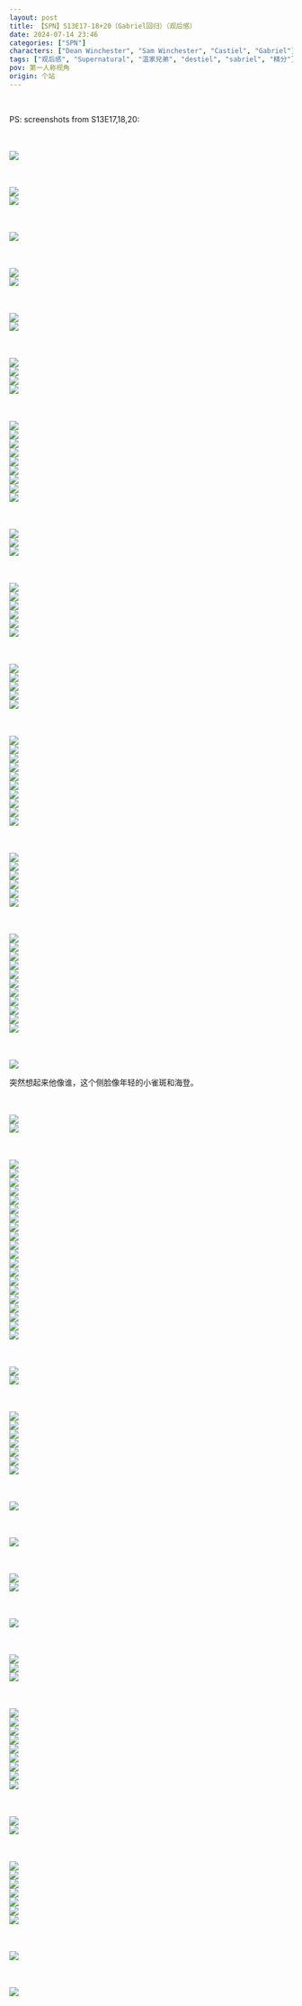 ```yaml
---
layout: post
title: 【SPN】S13E17-18+20（Gabriel回归）（观后感）
date: 2024-07-14 23:46
categories: ["SPN"]
characters: ["Dean Winchester", "Sam Winchester", "Castiel", "Gabriel"]
tags: ["观后感", "Supernatural", "温家兄弟", "destiel", "sabriel", "精分"]
pov: 第一人称视角
origin: 个站
---
```


<br>

PS: screenshots from S13E17,18,20:

<br><br>
![](https://github.com/junesirius/junesirius.github.io/blob/master/assets/images/SPN/S13/2024-07-13-SPN-1317-1.jpg)
<br>

<br><br>
![](https://github.com/junesirius/junesirius.github.io/blob/master/assets/images/SPN/S13/2024-07-13-SPN-1317-2.jpg)
<br>
![](https://github.com/junesirius/junesirius.github.io/blob/master/assets/images/SPN/S13/2024-07-13-SPN-1317-3.jpg)
<br>

<br><br>
![](https://github.com/junesirius/junesirius.github.io/blob/master/assets/images/SPN/S13/2024-07-13-SPN-1317-4.jpg)
<br>

<br><br>
![](https://github.com/junesirius/junesirius.github.io/blob/master/assets/images/SPN/S13/2024-07-13-SPN-1318-2.jpg)
<br>
![](https://github.com/junesirius/junesirius.github.io/blob/master/assets/images/SPN/S13/2024-07-13-SPN-1318-3.jpg)
<br>

<br><br>
![](https://github.com/junesirius/junesirius.github.io/blob/master/assets/images/SPN/S13/2024-07-13-SPN-1317-5.jpg)
<br>
![](https://github.com/junesirius/junesirius.github.io/blob/master/assets/images/SPN/S13/2024-07-13-SPN-1317-6.jpg)
<br>

<br><br>
![](https://github.com/junesirius/junesirius.github.io/blob/master/assets/images/SPN/S13/2024-07-13-SPN-1318-4.jpg)
<br>
![](https://github.com/junesirius/junesirius.github.io/blob/master/assets/images/SPN/S13/2024-07-13-SPN-1318-5.jpg)
<br>
![](https://github.com/junesirius/junesirius.github.io/blob/master/assets/images/SPN/S13/2024-07-13-SPN-1318-6.jpg)
<br>
![](https://github.com/junesirius/junesirius.github.io/blob/master/assets/images/SPN/S13/2024-07-13-SPN-1318-8.jpg)
<br>

<br><br>
![](https://github.com/junesirius/junesirius.github.io/blob/master/assets/images/SPN/S13/2024-07-13-SPN-1318-11.jpg)
<br>
![](https://github.com/junesirius/junesirius.github.io/blob/master/assets/images/SPN/S13/2024-07-13-SPN-1318-12.jpg)
<br>
![](https://github.com/junesirius/junesirius.github.io/blob/master/assets/images/SPN/S13/2024-07-13-SPN-1318-13.jpg)
<br>
![](https://github.com/junesirius/junesirius.github.io/blob/master/assets/images/SPN/S13/2024-07-13-SPN-1318-14.jpg)
<br>
![](https://github.com/junesirius/junesirius.github.io/blob/master/assets/images/SPN/S13/2024-07-13-SPN-1318-15.jpg)
<br>
![](https://github.com/junesirius/junesirius.github.io/blob/master/assets/images/SPN/S13/2024-07-13-SPN-1318-16.jpg)
<br>
![](https://github.com/junesirius/junesirius.github.io/blob/master/assets/images/SPN/S13/2024-07-13-SPN-1318-17.jpg)
<br>
![](https://github.com/junesirius/junesirius.github.io/blob/master/assets/images/SPN/S13/2024-07-13-SPN-1318-18.jpg)
<br>
![](https://github.com/junesirius/junesirius.github.io/blob/master/assets/images/SPN/S13/2024-07-13-SPN-1318-19.jpg)
<br>

<br><br>
![](https://github.com/junesirius/junesirius.github.io/blob/master/assets/images/SPN/S13/2024-07-13-SPN-1318-23.jpg)
<br>
![](https://github.com/junesirius/junesirius.github.io/blob/master/assets/images/SPN/S13/2024-07-13-SPN-1318-24.jpg)
<br>
![](https://github.com/junesirius/junesirius.github.io/blob/master/assets/images/SPN/S13/2024-07-13-SPN-1318-25.jpg)
<br>

<br><br>
![](https://github.com/junesirius/junesirius.github.io/blob/master/assets/images/SPN/S13/2024-07-13-SPN-1318-26.jpg)
<br>
![](https://github.com/junesirius/junesirius.github.io/blob/master/assets/images/SPN/S13/2024-07-13-SPN-1318-27.jpg)
<br>
![](https://github.com/junesirius/junesirius.github.io/blob/master/assets/images/SPN/S13/2024-07-13-SPN-1318-28.jpg)
<br>
![](https://github.com/junesirius/junesirius.github.io/blob/master/assets/images/SPN/S13/2024-07-13-SPN-1318-29.jpg)
<br>
![](https://github.com/junesirius/junesirius.github.io/blob/master/assets/images/SPN/S13/2024-07-13-SPN-1318-30.jpg)
<br>
![](https://github.com/junesirius/junesirius.github.io/blob/master/assets/images/SPN/S13/2024-07-13-SPN-1318-31.jpg)
<br>

<br><br>
![](https://github.com/junesirius/junesirius.github.io/blob/master/assets/images/SPN/S13/2024-07-13-SPN-1318-7.jpg)
<br>
![](https://github.com/junesirius/junesirius.github.io/blob/master/assets/images/SPN/S13/2024-07-13-SPN-1318-9.jpg)
<br>
![](https://github.com/junesirius/junesirius.github.io/blob/master/assets/images/SPN/S13/2024-07-13-SPN-1318-20.jpg)
<br>
![](https://github.com/junesirius/junesirius.github.io/blob/master/assets/images/SPN/S13/2024-07-13-SPN-1318-21.jpg)
<br>
![](https://github.com/junesirius/junesirius.github.io/blob/master/assets/images/SPN/S13/2024-07-13-SPN-1318-22.jpg)
<br>

<br><br>
![](https://github.com/junesirius/junesirius.github.io/blob/master/assets/images/SPN/S13/2024-07-13-SPN-1318-1.jpg)
<br>
![](https://github.com/junesirius/junesirius.github.io/blob/master/assets/images/SPN/S13/2024-07-13-SPN-1318-10.jpg)
<br>
![](https://github.com/junesirius/junesirius.github.io/blob/master/assets/images/SPN/S13/2024-07-13-SPN-1318-32.jpg)
<br>
![](https://github.com/junesirius/junesirius.github.io/blob/master/assets/images/SPN/S13/2024-07-13-SPN-1318-33.jpg)
<br>
![](https://github.com/junesirius/junesirius.github.io/blob/master/assets/images/SPN/S13/2024-07-13-SPN-1318-34.jpg)
<br>
![](https://github.com/junesirius/junesirius.github.io/blob/master/assets/images/SPN/S13/2024-07-13-SPN-1318-35.jpg)
<br>
![](https://github.com/junesirius/junesirius.github.io/blob/master/assets/images/SPN/S13/2024-07-13-SPN-1318-36.jpg)
<br>
![](https://github.com/junesirius/junesirius.github.io/blob/master/assets/images/SPN/S13/2024-07-13-SPN-1318-37.jpg)
<br>
![](https://github.com/junesirius/junesirius.github.io/blob/master/assets/images/SPN/S13/2024-07-13-SPN-1318-38.jpg)
<br>
![](https://github.com/junesirius/junesirius.github.io/blob/master/assets/images/SPN/S13/2024-07-13-SPN-1318-39.jpg)
<br>

<br><br>
![](https://github.com/junesirius/junesirius.github.io/blob/master/assets/images/SPN/S13/2024-07-14-SPN-1320-1.jpg)
<br>
![](https://github.com/junesirius/junesirius.github.io/blob/master/assets/images/SPN/S13/2024-07-14-SPN-1320-2.jpg)
<br>
![](https://github.com/junesirius/junesirius.github.io/blob/master/assets/images/SPN/S13/2024-07-14-SPN-1320-3.jpg)
<br>
![](https://github.com/junesirius/junesirius.github.io/blob/master/assets/images/SPN/S13/2024-07-14-SPN-1320-4.jpg)
<br>
![](https://github.com/junesirius/junesirius.github.io/blob/master/assets/images/SPN/S13/2024-07-14-SPN-1320-5.jpg)
<br>
![](https://github.com/junesirius/junesirius.github.io/blob/master/assets/images/SPN/S13/2024-07-14-SPN-1320-6.jpg)
<br>

<br><br>
![](https://github.com/junesirius/junesirius.github.io/blob/master/assets/images/SPN/S13/2024-07-14-SPN-1320-7.jpg)
<br>
![](https://github.com/junesirius/junesirius.github.io/blob/master/assets/images/SPN/S13/2024-07-14-SPN-1320-8.jpg)
<br>
![](https://github.com/junesirius/junesirius.github.io/blob/master/assets/images/SPN/S13/2024-07-14-SPN-1320-9.jpg)
<br>
![](https://github.com/junesirius/junesirius.github.io/blob/master/assets/images/SPN/S13/2024-07-14-SPN-1320-10.jpg)
<br>
![](https://github.com/junesirius/junesirius.github.io/blob/master/assets/images/SPN/S13/2024-07-14-SPN-1320-11.jpg)
<br>
![](https://github.com/junesirius/junesirius.github.io/blob/master/assets/images/SPN/S13/2024-07-14-SPN-1320-12.jpg)
<br>
![](https://github.com/junesirius/junesirius.github.io/blob/master/assets/images/SPN/S13/2024-07-14-SPN-1320-13.jpg)
<br>
![](https://github.com/junesirius/junesirius.github.io/blob/master/assets/images/SPN/S13/2024-07-14-SPN-1320-14.jpg)
<br>
![](https://github.com/junesirius/junesirius.github.io/blob/master/assets/images/SPN/S13/2024-07-14-SPN-1320-15.jpg)
<br>
![](https://github.com/junesirius/junesirius.github.io/blob/master/assets/images/SPN/S13/2024-07-14-SPN-1320-16.jpg)
<br>
![](https://github.com/junesirius/junesirius.github.io/blob/master/assets/images/SPN/S13/2024-07-14-SPN-1320-17.jpg)
<br>

<br><br>
![](https://github.com/junesirius/junesirius.github.io/blob/master/assets/images/SPN/S13/2024-07-14-SPN-1320-18.jpg)
<br>

突然想起来他像谁，这个侧脸像年轻的小雀斑和海登。

<br><br>
![](https://github.com/junesirius/junesirius.github.io/blob/master/assets/images/SPN/S13/2024-07-14-SPN-1320-19.jpg)
<br>
![](https://github.com/junesirius/junesirius.github.io/blob/master/assets/images/SPN/S13/2024-07-14-SPN-1320-20.jpg)
<br>

<br><br>
![](https://github.com/junesirius/junesirius.github.io/blob/master/assets/images/SPN/S13/2024-07-14-SPN-1320-21.jpg)
<br>
![](https://github.com/junesirius/junesirius.github.io/blob/master/assets/images/SPN/S13/2024-07-14-SPN-1320-22.jpg)
<br>
![](https://github.com/junesirius/junesirius.github.io/blob/master/assets/images/SPN/S13/2024-07-14-SPN-1320-23.jpg)
<br>
![](https://github.com/junesirius/junesirius.github.io/blob/master/assets/images/SPN/S13/2024-07-14-SPN-1320-24.jpg)
<br>
![](https://github.com/junesirius/junesirius.github.io/blob/master/assets/images/SPN/S13/2024-07-14-SPN-1320-25.jpg)
<br>
![](https://github.com/junesirius/junesirius.github.io/blob/master/assets/images/SPN/S13/2024-07-14-SPN-1320-26.jpg)
<br>
![](https://github.com/junesirius/junesirius.github.io/blob/master/assets/images/SPN/S13/2024-07-14-SPN-1320-27.jpg)
<br>
![](https://github.com/junesirius/junesirius.github.io/blob/master/assets/images/SPN/S13/2024-07-14-SPN-1320-28.jpg)
<br>
![](https://github.com/junesirius/junesirius.github.io/blob/master/assets/images/SPN/S13/2024-07-14-SPN-1320-29.jpg)
<br>
![](https://github.com/junesirius/junesirius.github.io/blob/master/assets/images/SPN/S13/2024-07-14-SPN-1320-30.jpg)
<br>
![](https://github.com/junesirius/junesirius.github.io/blob/master/assets/images/SPN/S13/2024-07-14-SPN-1320-31.jpg)
<br>
![](https://github.com/junesirius/junesirius.github.io/blob/master/assets/images/SPN/S13/2024-07-14-SPN-1320-32.jpg)
<br>
![](https://github.com/junesirius/junesirius.github.io/blob/master/assets/images/SPN/S13/2024-07-14-SPN-1320-33.jpg)
<br>
![](https://github.com/junesirius/junesirius.github.io/blob/master/assets/images/SPN/S13/2024-07-14-SPN-1320-34.jpg)
<br>
![](https://github.com/junesirius/junesirius.github.io/blob/master/assets/images/SPN/S13/2024-07-14-SPN-1320-35.jpg)
<br>
![](https://github.com/junesirius/junesirius.github.io/blob/master/assets/images/SPN/S13/2024-07-14-SPN-1320-36.jpg)
<br>
![](https://github.com/junesirius/junesirius.github.io/blob/master/assets/images/SPN/S13/2024-07-14-SPN-1320-37.jpg)
<br>
![](https://github.com/junesirius/junesirius.github.io/blob/master/assets/images/SPN/S13/2024-07-14-SPN-1320-38.jpg)
<br>
![](https://github.com/junesirius/junesirius.github.io/blob/master/assets/images/SPN/S13/2024-07-14-SPN-1320-39.jpg)
<br>
![](https://github.com/junesirius/junesirius.github.io/blob/master/assets/images/SPN/S13/2024-07-14-SPN-1320-40.jpg)
<br>

<br><br>
![](https://github.com/junesirius/junesirius.github.io/blob/master/assets/images/SPN/S13/2024-07-14-SPN-1320-41.jpg)
<br>
![](https://github.com/junesirius/junesirius.github.io/blob/master/assets/images/SPN/S13/2024-07-14-SPN-1320-51.jpg)
<br>

<br><br>
![](https://github.com/junesirius/junesirius.github.io/blob/master/assets/images/SPN/S13/2024-07-14-SPN-1320-42.jpg)
<br>
![](https://github.com/junesirius/junesirius.github.io/blob/master/assets/images/SPN/S13/2024-07-14-SPN-1320-43.jpg)
<br>
![](https://github.com/junesirius/junesirius.github.io/blob/master/assets/images/SPN/S13/2024-07-14-SPN-1320-44.jpg)
<br>
![](https://github.com/junesirius/junesirius.github.io/blob/master/assets/images/SPN/S13/2024-07-14-SPN-1320-45.jpg)
<br>
![](https://github.com/junesirius/junesirius.github.io/blob/master/assets/images/SPN/S13/2024-07-14-SPN-1320-46.jpg)
<br>
![](https://github.com/junesirius/junesirius.github.io/blob/master/assets/images/SPN/S13/2024-07-14-SPN-1320-47.jpg)
<br>
![](https://github.com/junesirius/junesirius.github.io/blob/master/assets/images/SPN/S13/2024-07-14-SPN-1320-48.jpg)
<br>

<br><br>
![](https://github.com/junesirius/junesirius.github.io/blob/master/assets/images/SPN/S13/2024-07-14-SPN-1320-49.jpg)
<br>

<br><br>
![](https://github.com/junesirius/junesirius.github.io/blob/master/assets/images/SPN/S13/2024-07-14-SPN-1320-50.jpg)
<br>

<br><br>
![](https://github.com/junesirius/junesirius.github.io/blob/master/assets/images/SPN/S13/2024-07-14-SPN-1320-52.jpg)
<br>
![](https://github.com/junesirius/junesirius.github.io/blob/master/assets/images/SPN/S13/2024-07-14-SPN-1320-53.jpg)
<br>

<br><br>
![](https://github.com/junesirius/junesirius.github.io/blob/master/assets/images/SPN/S13/2024-07-14-SPN-1320-54.jpg)
<br>

<br><br>
![](https://github.com/junesirius/junesirius.github.io/blob/master/assets/images/SPN/S13/2024-07-14-SPN-1320-55.jpg)
<br>
![](https://github.com/junesirius/junesirius.github.io/blob/master/assets/images/SPN/S13/2024-07-14-SPN-1320-56.jpg)
<br>
![](https://github.com/junesirius/junesirius.github.io/blob/master/assets/images/SPN/S13/2024-07-14-SPN-1320-57.jpg)
<br>

<br><br>
![](https://github.com/junesirius/junesirius.github.io/blob/master/assets/images/SPN/S13/2024-07-14-SPN-1320-58.jpg)
<br>
![](https://github.com/junesirius/junesirius.github.io/blob/master/assets/images/SPN/S13/2024-07-14-SPN-1320-59.jpg)
<br>
![](https://github.com/junesirius/junesirius.github.io/blob/master/assets/images/SPN/S13/2024-07-14-SPN-1320-60.jpg)
<br>
![](https://github.com/junesirius/junesirius.github.io/blob/master/assets/images/SPN/S13/2024-07-14-SPN-1320-61.jpg)
<br>
![](https://github.com/junesirius/junesirius.github.io/blob/master/assets/images/SPN/S13/2024-07-14-SPN-1320-62.jpg)
<br>
![](https://github.com/junesirius/junesirius.github.io/blob/master/assets/images/SPN/S13/2024-07-14-SPN-1320-63.jpg)
<br>
![](https://github.com/junesirius/junesirius.github.io/blob/master/assets/images/SPN/S13/2024-07-14-SPN-1320-64.jpg)
<br>
![](https://github.com/junesirius/junesirius.github.io/blob/master/assets/images/SPN/S13/2024-07-14-SPN-1320-65.jpg)
<br>
![](https://github.com/junesirius/junesirius.github.io/blob/master/assets/images/SPN/S13/2024-07-14-SPN-1320-66.jpg)
<br>

<br><br>
![](https://github.com/junesirius/junesirius.github.io/blob/master/assets/images/SPN/S13/2024-07-14-SPN-1320-67.jpg)
<br>
![](https://github.com/junesirius/junesirius.github.io/blob/master/assets/images/SPN/S13/2024-07-14-SPN-1320-68.jpg)
<br>

<br><br>
![](https://github.com/junesirius/junesirius.github.io/blob/master/assets/images/SPN/S13/2024-07-14-SPN-1320-69.jpg)
<br>
![](https://github.com/junesirius/junesirius.github.io/blob/master/assets/images/SPN/S13/2024-07-14-SPN-1320-70.jpg)
<br>
![](https://github.com/junesirius/junesirius.github.io/blob/master/assets/images/SPN/S13/2024-07-14-SPN-1320-71.jpg)
<br>
![](https://github.com/junesirius/junesirius.github.io/blob/master/assets/images/SPN/S13/2024-07-14-SPN-1320-72.jpg)
<br>
![](https://github.com/junesirius/junesirius.github.io/blob/master/assets/images/SPN/S13/2024-07-14-SPN-1320-73.jpg)
<br>
![](https://github.com/junesirius/junesirius.github.io/blob/master/assets/images/SPN/S13/2024-07-14-SPN-1320-74.jpg)
<br>
![](https://github.com/junesirius/junesirius.github.io/blob/master/assets/images/SPN/S13/2024-07-14-SPN-1320-75.jpg)
<br>

<br><br>
![](https://github.com/junesirius/junesirius.github.io/blob/master/assets/images/SPN/S13/2024-07-14-SPN-1320-76.jpg)
<br>

<br><br>
![](https://github.com/junesirius/junesirius.github.io/blob/master/assets/images/SPN/S13/2024-07-14-SPN-1320-77.jpg)
<br>
